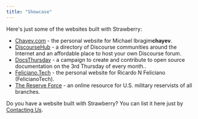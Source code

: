 ```yaml
---
title: "Showcase"
---
```


Here's just some of the websites built with Strawberry:

- [Chayev.com](https://www.chayev.com) - the personal website for Michael Ibragim**chayev**.
- [DiscourseHub](https://DiscourseHub.com) - a directory of Discourse communities around the Internet and an affordable place to host your own Discourse forum.
- [DocsThursday](https://DocsThursday.com) - a campaign to create and contribute to open source documentation on the 3rd Thursday of every month..
- [Feliciano.Tech](https://www.Feliciano.Tech) - the personal website for Ricardo N Feliciano (FelicianoTech).
- [The Reserve Force](https://www.TheReserveForce.com) - an online resource for U.S. military reservists of all branches.


Do you have a website built with Strawberry?
You can list it here just by [Contacting Us](/contact/).

